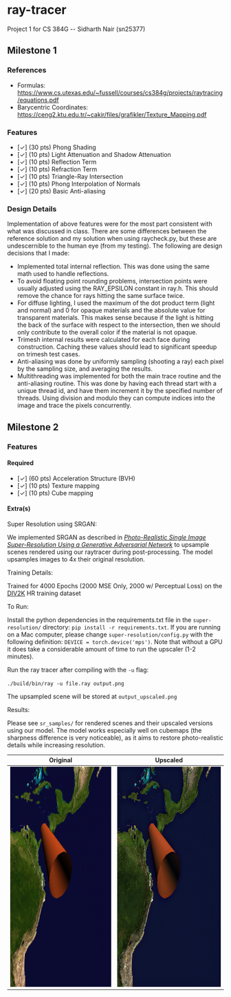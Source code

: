 # ray-tracer

Project 1 for CS 384G -- Sidharth Nair (sn25377)

## Milestone 1

### References
- Formulas: https://www.cs.utexas.edu/~fussell/courses/cs384g/projects/raytracing/equations.pdf
- Barycentric Coordinates: https://ceng2.ktu.edu.tr/~cakir/files/grafikler/Texture_Mapping.pdf

### Features

- [✓] (30 pts) Phong Shading
- [✓] (10 pts) Light Attenuation and Shadow Attenuation
- [✓] (10 pts) Reflection Term
- [✓] (10 pts) Refraction Term
- [✓] (10 pts) Triangle-Ray Intersection
- [✓] (10 pts) Phong Interpolation of Normals
- [✓] (20 pts) Basic Anti-aliasing

### Design Details

Implementation of above features were for the most part consistent with what was discussed in class. There are some differences between the reference solution and my solution when using raycheck.py, but these are undescernible to the human eye (from my testing). The following are design decisions that I made:

- Implemented total internal reflection. This was done using the same math used to handle reflections.
- To avoid floating point rounding problems, intersection points were usually adjusted using the RAY_EPSILON constant in ray.h. This should remove the chance for rays hitting the same surface twice.
- For diffuse lighting, I used the maximum of the dot product term (light and normal) and 0 for opaque materials and the absolute value for transparent materials. This makes sense because if the light is hitting the back of the surface with respect to the intersection, then we should only contribute to the overall color if the material is not opaque.
- Trimesh internal results were calculated for each face during construction. Caching these values should lead to significant speedup on trimesh test cases.
- Anti-aliasing was done by uniformly sampling (shooting a ray) each pixel by the sampling size, and averaging the results.
- Multithreading was implemented for both the main trace routine and the anti-aliasing routine. This was done by having each thread start with a unique thread id, and have them increment it by the specified number of threads. Using division and modulo they can compute indices into the image and trace the pixels concurrently.

## Milestone 2

### Features

#### Required

- [✓] (60 pts) Acceleration Structure (BVH)
- [✓] (10 pts) Texture mapping
- [✓] (10 pts) Cube mapping

#### Extra(s)

Super Resolution using SRGAN:

We implemented SRGAN as described in [<em>Photo-Realistic Single Image Super-Resolution Using a Generative Adversarial
Network</em>](https://arxiv.org/pdf/1609.04802.pdf) to upsample scenes rendered using our raytracer during post-processing. The model upsamples images to 4x their original resolution.

Training Details:

Trained for 4000 Epochs (2000 MSE Only, 2000 w/ Perceptual Loss) on the [DIV2K](https://data.vision.ee.ethz.ch/cvl/DIV2K/) HR training dataset

To Run:

Install the python dependencies in the requirements.txt file in the `super-resolution/` directory: `pip install -r requirements.txt`. If you are running on a Mac computer, please change `super-resolution/config.py` with the following definition: `DEVICE = torch.device('mps')`. Note that without a GPU it does take a considerable amount of time to run the upscaler (1-2 minutes).

Run the ray tracer after compiling with the `-u` flag:

`./build/bin/ray -u file.ray output.png`

The upsampled scene will be stored at `output_upscaled.png`

Results:

Please see `sr_samples/` for rendered scenes and their upscaled versions using our model. The model works especially well on cubemaps (the sharpness difference is very noticeable), as it aims to restore photo-realistic details while increasing resolution.

| Original             |  Upscaled |
:-------------------------:|:-------------------------:
<img width="512" height="512" src="sr_samples/cone_earth.png"/>  |  <img width="512" height="512" src="sr_samples/cone_earth_upscaled.png"/> 

